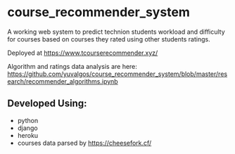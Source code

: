 # course_recommender_system
A working web system to predict technion students workload and difficulty for courses based on courses they rated using other students ratings.

Deployed at https://www.tcourserecommender.xyz/

Algorithm and ratings data analysis are here:
https://github.com/yuvalgos/course_recommender_system/blob/master/research/recommender_algorithms.ipynb


## Developed Using:
 * python 
 * django
 * heroku
 * courses data parsed by https://cheesefork.cf/
